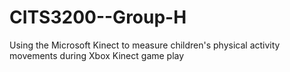 CITS3200--Group-H
=================

Using the Microsoft Kinect to measure children's physical activity movements during Xbox Kinect game play